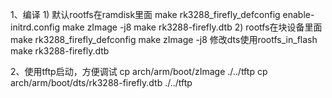 
1、编译
1)
默认rootfs在ramdisk里面
make rk3288_firefly_defconfig enable-initrd.config
make zImage -j8
make rk3288-firefly.dtb
2)
rootfs在块设备里面
make rk3288_firefly_defconfig
make zImage -j8
修改dts使用rootfs_in_flash
make rk3288-firefly.dtb

2、使用tftp启动，方便调试
cp arch/arm/boot/zImage ./../tftp
cp arch/arm/boot/dts/rk3288-firefly.dtb ./../tftp
